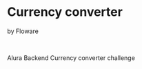 <h1> Currency converter </h1>

<p> by Floware </p>
<br/>
<p> Alura Backend Currency converter challenge</p>
